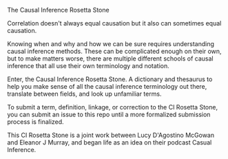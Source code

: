 The Causal Inference Rosetta Stone

Correlation doesn't always equal causation but it also can sometimes equal causation.

Knowing when and why and how we can be sure requires understanding causal inference methods. These can be complicated enough on their own, but to make matters worse, there are multiple different schools of causal inference that all use their own terminology and notation.

Enter, the Causal Inference Rosetta Stone. A dictionary and thesaurus to help you make sense of all the causal inference terminology out there, translate between fields, and look up unfamiliar terms.

To submit a term, definition, linkage, or correction to the CI Rosetta Stone, you can submit an issue to this repo until a more formalized submission process is finalized.

This CI Rosetta Stone is a joint work between Lucy D'Agostino McGowan and Eleanor J Murray, and began life as an idea on their podcast Casual Inference.
